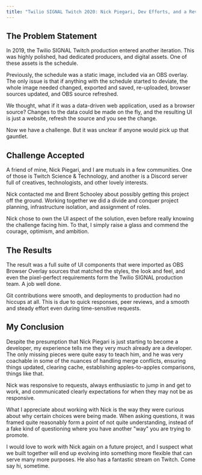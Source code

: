 ```yaml
---
title: "Twilio SIGNAL Twitch 2020: Nick Piegari, Dev Efforts, and a Review"
---
```


## The Problem Statement

In 2019, the Twilio SIGNAL Twitch production entered another iteration. This was highly polished, had dedicated producers, and digital assets. One of these assets is the schedule.

Previously, the schedule was a static image, included via an OBS overlay. The only issue is that if anything with the schedule started to deviate, the whole image needed changed, exported and saved, re-uploaded, browser sources updated, and OBS source refreshed.

We thought, what if it was a data-driven web application, used as a browser source? Changes to the data could be made on the fly, and the resulting UI is just a website, refresh the source and you see the change.

Now we have a challenge. But it was unclear if anyone would pick up that gauntlet.

## Challenge Accepted

A friend of mine, Nick Piegari, and I are mutuals in a few communities. One of those is Twitch Science & Technology, and another is a Discord server full of creatives, technologists, and other lovely interests.

Nick contacted me and Brent Schooley about possibly getting this project off the ground. Working together we did a divide and conquer project planning, infrastructure isolation, and assignment of roles.

Nick chose to own the UI aspect of the solution, even before really knowing the challenge facing him. To that, I simply raise a glass and commend the courage, optimism, and ambition.

## The Results

The result was a full suite of UI components that were imported as OBS Browser Overlay sources that matched the styles, the look and feel, and even the pixel-perfect requirements form the Twilio SIGNAL production team. A job well done.

Git contributions were smooth, and deployments to production had no hiccups at all. This is due to quick responses, peer reviews, and a smooth and steady effort even during time-sensitive requests.

## My Conclusion

Despite the presumption that Nick Piegari is just starting to become a developer, my experience tells me they very much already are a developer. The only missing pieces were quite easy to teach him, and he was very coachable in some of the nuances of handling merge conflicts, ensuring things updated, clearing cache, establishing apples-to-apples comparisons, things like that.

Nick was responsive to requests, always enthusiastic to jump in and get to work, and communicated clearly expectations for when they may not be as responsive.

What I appreciate about working with Nick is the way they were curious about why certain choices were being made. When asking questions, it was framed quite reasonably form a point of not quite understanding, instead of a fake kind of questioning where you have another "way" you are trying to promote.

I would love to work with Nick again on a future project, and I suspect what we built together will end up evolving into something more flexible that can serve many more purposes. He also has a fantastic stream on Twitch. Come say hi, sometime.
